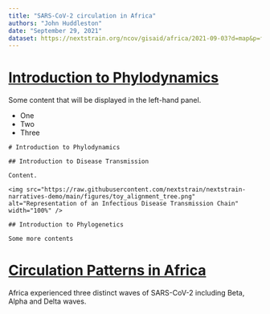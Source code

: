 ```yaml
---
title: "SARS-CoV-2 circulation in Africa"
authors: "John Huddleston"
date: "September 29, 2021"
dataset: https://nextstrain.org/ncov/gisaid/africa/2021-09-03?d=map&p=full
---
```


# [Introduction to Phylodynamics](https://nextstrain.org/ncov/gisaid/africa/2021-09-03?d=map&p=full)

Some content that will be displayed in the left-hand panel.

- One
- Two
- Three

```auspiceMainDisplayMarkdown
# Introduction to Phylodynamics

## Introduction to Disease Transmission

Content.

<img src="https://raw.githubusercontent.com/nextstrain/nextstrain-narratives-demo/main/figures/toy_alignment_tree.png" alt="Representation of an Infectious Disease Transmission Chain" width="100%" />

## Introduction to Phylogenetics

Some more contents
```

# [Circulation Patterns in Africa](https://nextstrain.org/community/narratives/benkidenya/nextstrain-narratives-demo@main/SARS-CoV-2-in-Africa)

Africa experienced three distinct waves of SARS-CoV-2 including Beta, Alpha and Delta waves.
